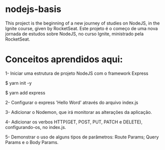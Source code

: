 # nodejs-basis
This project is the beginning of a new journey of studies on NodeJS, in the Ignite course, given by RocketSeat. 
Este projeto é o começo de uma nova jornada de estudos sobre NodeJS, no curso Ignite, ministrado pela RocketSeat.

# Conceitos aprendidos aqui:

1- Iniciar uma estrutura de projeto NodeJS com o framework Express

  $ yarn init -y
  
  $ yarn add express
  
2- Configurar o express 'Hello Word' através do arquivo index.js

3- Adicionar o Nodemon, que irá monitorar as alterações da aplicação.

4- Adicionar os verbos HTTP(GET, POST, PUT, PATCH e DELETE), configurando-os, no index.js. 

5- Demonstrar o uso de alguns tipos de parâmetros: Route Params; Query Params e o Body Params.
